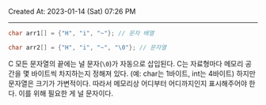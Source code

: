 Created At: 2023-01-14 (Sat) 07:26 PM

---

```c
char arr1[] = {"H", "i", "~"}; // 문자 배열

char arr2[] = {"H", "i", "~", "\0"}; // 문자열
```
C 모든 문자열의 끝에는 널 문자(`\0`)가 자동으로 삽입된다.
C는 자료형마다 메모리 공간을 몇 바이트씩 차지하는지 정해져 있다. (예: char는 1바이트, int는 4바이트)
하지만 문자열은 크기가 가변적이다. 따라서 메모리상 어디부터 어디까지인지 표시해주어야 한다. 이를 위해 필요한 게 널 문자이다.


